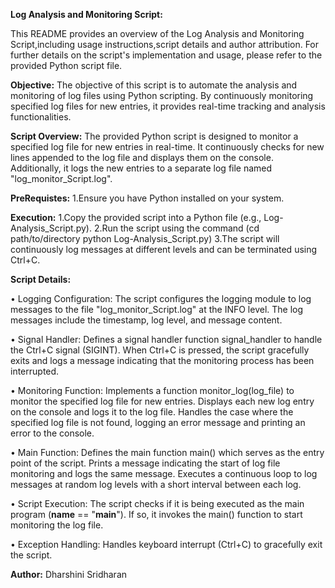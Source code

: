 **Log Analysis and Monitoring Script:**

This README provides an overview of the Log Analysis and Monitoring Script,including usage instructions,script details and author attribution. For further details on the script's implementation and usage, please refer to the provided Python script file.

**Objective:**
The objective of this script is to automate the analysis and monitoring of log files using Python scripting. By continuously monitoring specified log files for new entries, it provides real-time tracking and analysis functionalities.

**Script Overview:**
The provided Python script is designed to monitor a specified log file for new entries in real-time. It continuously checks for new lines appended to the log file and displays them on the console. Additionally, it logs the new entries to a separate log file named "log_monitor_Script.log".

**PreRequistes:**
1.Ensure you have Python installed on your system.

**Execution:**
1.Copy the provided script into a Python file (e.g., Log-Analysis_Script.py).
2.Run the script using the command (cd path/to/directory 
  python Log-Analysis_Script.py)
3.The script will continuously log messages at different levels and can be terminated using Ctrl+C.

**Script Details:**

• Logging Configuration:
The script configures the logging module to log messages to the file "log_monitor_Script.log" at the INFO level. The log messages include the timestamp, log level, and message content.

• Signal Handler:
Defines a signal handler function signal_handler to handle the Ctrl+C signal (SIGINT). When Ctrl+C is pressed, the script gracefully exits and logs a message indicating that the monitoring process has been interrupted.

• Monitoring Function:
Implements a function monitor_log(log_file) to monitor the specified log file for new entries. Displays each new log entry on the console and logs it to the log file.
Handles the case where the specified log file is not found, logging an error message and printing an error to the console.

• Main Function:
Defines the main function main() which serves as the entry point of the script.
Prints a message indicating the start of log file monitoring and logs the same message.
Executes a continuous loop to log messages at random log levels with a short interval between each log.

• Script Execution:
The script checks if it is being executed as the main program (__name__ == "__main__").
If so, it invokes the main() function to start monitoring the log file.

• Exception Handling:
Handles keyboard interrupt (Ctrl+C) to gracefully exit the script.

**Author:**
Dharshini Sridharan
